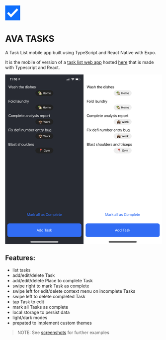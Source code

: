 ![AVA Tasks logo][logo]
# AVA TASKS

A Task List mobile app built using TypeScript and React Native with Expo.

It is the mobile of version of a [task list web app][ts-web] hosted [here](https://avtaskapp.netlify.app) that is made with Typescript and React.

![task-list]

## Features:
- list tasks
- add/edit/delete Task
- add/edit/delete Place to complete Task
- swipe right to mark Task as complete
- swipe left for edit/delete context menu on incomplete Tasks
- swipe left to delete completed Task
- tap Task to edit
- mark all Tasks as complete
- local storage to persist data 
- light/dark modes
- prepated to implement custom themes

> NOTE: See [screenshots](img) for further examples

[logo]: ./assets/favicon.png "AVA Tasks"
[task-list]: ./img/tasks_colorschemes.png "Task List"
[img]: ./img
[ts-web]: https://github.com/adrianve-dev/task-app